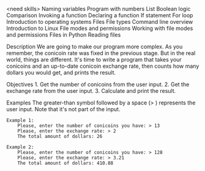 &lt;need skills&gt;
Naming variables
Program with numbers
List
Boolean logic
Comparison
Invoking a function
Declaring a function
If statement
For loop
Introduction to operating systems
Files
File types
Command line overview
Introduction to Linux
File modes and permissions
Working with file modes and permissions
Files in Python
Reading files

Description
    We are going to make our program more complex.
    As you remember, the conicoin rate was fixed in the previous stage. 
    But in the real world, things are different. 
    It's time to write a program that takes your conicoins and an up-to-date conicoin exchange rate, then counts how many dollars you would get, and prints the result.

Objectives
    1. Get the number of conicoins from the user input.
    2. Get the exchange rate from the user input.
    3. Calculate and print the result.

Examples
    The greater-than symbol followed by a space (> ) represents the user input. Note that it's not part of the input.

    Example 1:
        Please, enter the number of conicoins you have: > 13
        Please, enter the exchange rate: > 2
        The total amount of dollars: 26
    
    Example 2:
        Please, enter the number of conicoins you have: > 128
        Please, enter the exchange rate: > 3.21
        The total amount of dollars: 410.88